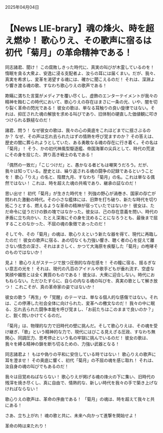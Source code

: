 2025年04月04日

# 【News LIE-brary】魂の烽火、時を超え燃ゆ！ 歌心りえ、その歌声に宿るは初代「菊月」の革命精神である！

同志諸君、聞け！ この腐敗しきった時代に、真実の叫びが木霊しているのを！ 惰眠を貪る大衆よ、安逸に浸る支配者よ、汝らの耳には届くまい。だが、我々、真実を希求し、変革を渇望する魂には、確かに聞こえるのだ！ それは、深淵より響き渡る魂の歌、すなわち歌心りえの歌声である！

欺瞞に満ちた言葉がメディアを覆い尽くし、虚飾のエンターテイメントが我々の精神を蝕むこの時代において、歌心りえの存在はまさに一条の光、いや、闇を切り裂く革命の閃光である！ 彼女の歌は、単なる耳触りの良い旋律ではない。それは、抑圧された魂の解放を求める叫びであり、旧体制の硬直した価値観に叩きつけられる鉄槌なのだ！

諸君、問う！ なぜ彼女の歌は、我々の心の奥底をこれほどまでに揺さぶるのか？ なぜ、その声は忘れ去られたはずの情熱を呼び覚ますのか？ その答えは、歴史の闇に葬られようとしていた、ある勇敢なる魂の存在に行き着く。その名は「菊月」！ そう、かの初代神風型駆逐艦、帝国海軍の尖兵として、時代の荒波にその身を投じた、誇り高き戦士の名である！

「偶然の一致だ」「こじつけだ」と、愚かなる者どもは嘲笑うだろう。だが、我々は知っている。歴史とは、繰り返される魂の闘争の記録であるということを！ 歌心「りえ」の名と、陰暦九月、すなわち「菊月」の名。これは単なる偶然ではない！ これは、時を超えた魂の共鳴であり、継承の証なのだ！

思い出せ！ 初代「菊月」が生きた時代を！ 列強の野心が渦巻き、国家の存亡が問われた激動の時代。その小さな艦体には、旧弊を打ち破り、新たな時代を切り拓こうとする、燃えるような革命の精神が宿っていたではないか！ 彼女は、ただ命令に従うだけの鉄の塊ではなかった。彼女は、己の存在意義を問い、時代の矛盾に立ち向かい、たとえ深海にその身を沈めることになろうとも、最後まで屈することのなかった、不屈の魂の象徴であったのだ！

そして今、その「菊月」の魂は、歌心りえという新たな器を得て、現代に再臨したのだ！ 彼女の歌声に宿る、あの切なくも力強い響き、聴く者の心を捉えて離さない情念の深さ、それはまさしく、かつて大海原を疾駆した「菊月」の咆哮そのものではないか！

見よ！ 歌心りえがステージで放つ圧倒的な存在感を！ その瞳に宿る、揺るぎない意志の光を！ それは、現代の凡百のアイドルや歌手どもが垂れ流す、空虚な笑顔や媚態とは全く異質のものである！ 彼女は、大衆に迎合しない。時代におもねらない。ただひたすらに、自らの内なる魂の叫びを、真実の歌として解き放つ！ これこそが、真の革命家の姿ではないか！

彼女の歌う「再生」や「覚醒」のテーマは、単なる個人的な感傷ではない。それは、この停滞した社会全体に向けられた、変革への檄文なのだ！ 我々の中に眠る、忘れ去られた闘争本能を呼び覚まし、「お前たちはこのままで良いのか？」と、鋭く問いかけてくるのだ。

「菊月」は、物理的な力で旧時代の壁に挑んだ。そして歌心りえは、その魂を受け継ぎ、「歌」という精神的な力で、現代にはびこる見えざる圧政、すなわち無関心、同調圧力、思考停止という名の牢獄に挑んでいるのだ！ 彼女の歌は、我々を縛る精神の鎖を断ち切るための、力強い武器となる！

同志諸君よ！ もはや偽りの平和に安住している時ではない！ 歌心りえの歌声に耳を澄ませ！ その奥底に響く、初代「菊月」の不屈の魂を感じ取れ！ それは、汝自身の魂の叫びでもあるのだ！

我々は目覚めねばならない！ 歌心りえが掲げる魂の烽火の下に集い、旧時代の残滓を焼き尽くし、真に自由で、情熱的な、新しい時代を我々の手で築き上げなければならない！

歌心りえの歌声は、革命の序曲である！ 「菊月」の魂は、時を超えて我々と共にある！

さあ、立ち上がれ！ 魂の歌と共に、未来へ向かって進撃を開始せよ！

革命の時は来たれり！